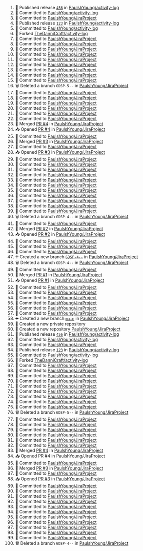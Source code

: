 <!--START_SECTION:activity-->
1. 🚀 Published release [`456`](https://github.com/PaulshYoung/activity-log/releases/tag/456) in [PaulshYoung/activity-log](https://github.com/PaulshYoung/activity-log)
2. 📝 Committed to [PaulshYoung/activity-log](https://github.com/PaulshYoung/activity-log/commit/ba8296a806161cc4de7685970c030ecdc833417b)
3. 📝 Committed to [PaulshYoung/JiraProject](https://github.com/PaulshYoung/JiraProject/commit/6c7bc1f7f856c5bcc1583324a332aa6185f9533f)
4. 🚀 Published release [`123`](https://github.com/PaulshYoung/activity-log/releases/tag/123) in [PaulshYoung/activity-log](https://github.com/PaulshYoung/activity-log)
5. 📝 Committed to [PaulshYoung/activity-log](https://github.com/PaulshYoung/activity-log/commit/ac9ef0d754ed649fd331618bbfde9ebf7f055d90)
6. 🍴 Forked [TheDanniCraft/activity-log](https://github.com/TheDanniCraft/activity-log)
7. 📝 Committed to [PaulshYoung/JiraProject](https://github.com/PaulshYoung/JiraProject/commit/83ac1da029e16ed0ffdd469d6075f5a4f5b9f8b8)
8. 📝 Committed to [PaulshYoung/JiraProject](https://github.com/PaulshYoung/JiraProject/commit/b799620394bc38abcc12b0c158006a85211340ab)
9. 📝 Committed to [PaulshYoung/JiraProject](https://github.com/PaulshYoung/JiraProject/commit/7c618c7d0e50c7f49f58c980c11084219eff45d9)
10. 📝 Committed to [PaulshYoung/JiraProject](https://github.com/PaulshYoung/JiraProject/commit/2910752db2e5214f3fd9a4412a032760b25e936f)
11. 📝 Committed to [PaulshYoung/JiraProject](https://github.com/PaulshYoung/JiraProject/commit/72b9b79eeac0b90c5617e3a7f04f23449af710ab)
12. 📝 Committed to [PaulshYoung/JiraProject](https://github.com/PaulshYoung/JiraProject/commit/904c60bc8a5dd8d98a858fd3979488f747780874)
13. 📝 Committed to [PaulshYoung/JiraProject](https://github.com/PaulshYoung/JiraProject/commit/a300cd75a53e413ffce4f6902a20f0dc54915c15)
14. 📝 Committed to [PaulshYoung/JiraProject](https://github.com/PaulshYoung/JiraProject/commit/6cbaec72755e847b4fba7189f80b827c680fda32)
15. 📝 Committed to [PaulshYoung/JiraProject](https://github.com/PaulshYoung/JiraProject/commit/bbfb7d5e3336b9038056c627ff15fd66a3f29efe)
16. 🗑️ Deleted a branch `GDSP-5--` in [PaulshYoung/JiraProject](https://github.com/PaulshYoung/JiraProject)
17. 📝 Committed to [PaulshYoung/JiraProject](https://github.com/PaulshYoung/JiraProject/commit/edc5254deb386111e1af1f5428253079be37889a)
18. 📝 Committed to [PaulshYoung/JiraProject](https://github.com/PaulshYoung/JiraProject/commit/3f2b69cd372f5873116801653744a2eb27f7de2b)
19. 📝 Committed to [PaulshYoung/JiraProject](https://github.com/PaulshYoung/JiraProject/commit/d6be8f244ba37eddec60b73ed26c8407d57f98db)
20. 📝 Committed to [PaulshYoung/JiraProject](https://github.com/PaulshYoung/JiraProject/commit/484e6562c4e77fd9c23e31d9224a2280e901a8c2)
21. 📝 Committed to [PaulshYoung/JiraProject](https://github.com/PaulshYoung/JiraProject/commit/74975981df8cc90263a0376a574442e42edcb6b7)
22. 📝 Committed to [PaulshYoung/JiraProject](https://github.com/PaulshYoung/JiraProject/commit/608c5aba2c48e85d67b276e9ecc260284ceab6c9)
23. 🔀 Merged [PR #4](https://github.com/PaulshYoung/JiraProject/pull/4) in [PaulshYoung/JiraProject](https://github.com/PaulshYoung/JiraProject)
24. 📥 Opened [PR #4](https://github.com/PaulshYoung/JiraProject/pull/4) in [PaulshYoung/JiraProject](https://github.com/PaulshYoung/JiraProject)
25. 📝 Committed to [PaulshYoung/JiraProject](https://github.com/PaulshYoung/JiraProject/commit/608c5aba2c48e85d67b276e9ecc260284ceab6c9)
26. 🔀 Merged [PR #3](https://github.com/PaulshYoung/JiraProject/pull/3) in [PaulshYoung/JiraProject](https://github.com/PaulshYoung/JiraProject)
27. 📝 Committed to [PaulshYoung/JiraProject](https://github.com/PaulshYoung/JiraProject/commit/776240382b3e386964961cd093db7fd6048bb7e3)
28. 📥 Opened [PR #3](https://github.com/PaulshYoung/JiraProject/pull/3) in [PaulshYoung/JiraProject](https://github.com/PaulshYoung/JiraProject)
29. 📝 Committed to [PaulshYoung/JiraProject](https://github.com/PaulshYoung/JiraProject/commit/776240382b3e386964961cd093db7fd6048bb7e3)
30. 📝 Committed to [PaulshYoung/JiraProject](https://github.com/PaulshYoung/JiraProject/commit/41a5a1f8ecfed23ca3ef4962746654bb798bb368)
31. 📝 Committed to [PaulshYoung/JiraProject](https://github.com/PaulshYoung/JiraProject/commit/09e90d5c5a9149fad8f061a5c20e08cdced3825a)
32. 📝 Committed to [PaulshYoung/JiraProject](https://github.com/PaulshYoung/JiraProject/commit/c5f4cd1ac834b753faaf351cef39fcfbdf5072a3)
33. 📝 Committed to [PaulshYoung/JiraProject](https://github.com/PaulshYoung/JiraProject/commit/c02badd35ae2b4092d4171508342e107a07fb03b)
34. 📝 Committed to [PaulshYoung/JiraProject](https://github.com/PaulshYoung/JiraProject/commit/9d1504a559071921e17c7b7a48c7c62302734d90)
35. 📝 Committed to [PaulshYoung/JiraProject](https://github.com/PaulshYoung/JiraProject/commit/d2041e298de8a42ff36ab81bb41ff4e2f9131a61)
36. 📝 Committed to [PaulshYoung/JiraProject](https://github.com/PaulshYoung/JiraProject/commit/3d8925b9e6d293196e8aac9069167d32d4d860eb)
37. 📝 Committed to [PaulshYoung/JiraProject](https://github.com/PaulshYoung/JiraProject/commit/60f862d47961df7a4eb0b67662bd3f60353405a0)
38. 📝 Committed to [PaulshYoung/JiraProject](https://github.com/PaulshYoung/JiraProject/commit/a1964f6eebc2f8c9f6aab04d3138f124467e2399)
39. 📝 Committed to [PaulshYoung/JiraProject](https://github.com/PaulshYoung/JiraProject/commit/2f9ebc51af74b944ac5468edba8e99dca644ef91)
40. 🗑️ Deleted a branch `GDSP-4--` in [PaulshYoung/JiraProject](https://github.com/PaulshYoung/JiraProject)
41. 📝 Committed to [PaulshYoung/JiraProject](https://github.com/PaulshYoung/JiraProject/commit/c8feaf8a5ab92c7c89c9f9d457e15de7592f550e)
42. 🔀 Merged [PR #2](https://github.com/PaulshYoung/JiraProject/pull/2) in [PaulshYoung/JiraProject](https://github.com/PaulshYoung/JiraProject)
43. 📥 Opened [PR #2](https://github.com/PaulshYoung/JiraProject/pull/2) in [PaulshYoung/JiraProject](https://github.com/PaulshYoung/JiraProject)
44. 📝 Committed to [PaulshYoung/JiraProject](https://github.com/PaulshYoung/JiraProject/commit/cd2721d7ee5c4da080c6754b8e9365238916488c)
45. 📝 Committed to [PaulshYoung/JiraProject](https://github.com/PaulshYoung/JiraProject/commit/c8feaf8a5ab92c7c89c9f9d457e15de7592f550e)
46. 📝 Committed to [PaulshYoung/JiraProject](https://github.com/PaulshYoung/JiraProject/commit/e7b038c31684a35fa29c647749c96d38230eb4c8)
47. ➕ Created a new branch [`GDSP-4--`](https://github.com/PaulshYoung/JiraProject/tree/GDSP-4--) in [PaulshYoung/JiraProject](https://github.com/PaulshYoung/JiraProject)
48. 🗑️ Deleted a branch `GDSP-4--` in [PaulshYoung/JiraProject](https://github.com/PaulshYoung/JiraProject)
49. 📝 Committed to [PaulshYoung/JiraProject](https://github.com/PaulshYoung/JiraProject/commit/d4a5842fd8dd29cc4bd8a2c1a3291aaf1c8bde85)
50. 🔀 Merged [PR #1](https://github.com/PaulshYoung/JiraProject/pull/1) in [PaulshYoung/JiraProject](https://github.com/PaulshYoung/JiraProject)
51. 📥 Opened [PR #1](https://github.com/PaulshYoung/JiraProject/pull/1) in [PaulshYoung/JiraProject](https://github.com/PaulshYoung/JiraProject)
52. 📝 Committed to [PaulshYoung/JiraProject](https://github.com/PaulshYoung/JiraProject/commit/d4a5842fd8dd29cc4bd8a2c1a3291aaf1c8bde85)
53. 📝 Committed to [PaulshYoung/JiraProject](https://github.com/PaulshYoung/JiraProject/commit/e6a73b1087c74215c100132018bf8f780e197f07)
54. 📝 Committed to [PaulshYoung/JiraProject](https://github.com/PaulshYoung/JiraProject/commit/a3e71c5ec520fce24af67b303810bf6f7733b720)
55. 📝 Committed to [PaulshYoung/JiraProject](https://github.com/PaulshYoung/JiraProject/commit/e6cb890fec43ee8a208190e0c60b1f62e10c5d5b)
56. 📝 Committed to [PaulshYoung/JiraProject](https://github.com/PaulshYoung/JiraProject/commit/05e7192826359b731bbebe628036f82ac6eb113d)
57. 📝 Committed to [PaulshYoung/JiraProject](https://github.com/PaulshYoung/JiraProject/commit/376737ad53c480fb96ae521f28b52b581ccd6c3e)
58. ➕ Created a new branch [`main`](https://github.com/PaulshYoung/JiraProject/tree/main) in [PaulshYoung/JiraProject](https://github.com/PaulshYoung/JiraProject)
59. 🎉 Created a new private repository
60. 🎉 Created a new repository [PaulshYoung/JiraProject](https://github.com/PaulshYoung/JiraProject)
61. 🚀 Published release [`456`](https://github.com/PaulshYoung/activity-log/releases/tag/456) in [PaulshYoung/activity-log](https://github.com/PaulshYoung/activity-log)
62. 📝 Committed to [PaulshYoung/activity-log](https://github.com/PaulshYoung/activity-log/commit/ba8296a806161cc4de7685970c030ecdc833417b)
63. 📝 Committed to [PaulshYoung/JiraProject](https://github.com/PaulshYoung/JiraProject/commit/6c7bc1f7f856c5bcc1583324a332aa6185f9533f)
64. 🚀 Published release [`123`](https://github.com/PaulshYoung/activity-log/releases/tag/123) in [PaulshYoung/activity-log](https://github.com/PaulshYoung/activity-log)
65. 📝 Committed to [PaulshYoung/activity-log](https://github.com/PaulshYoung/activity-log/commit/ac9ef0d754ed649fd331618bbfde9ebf7f055d90)
66. 🍴 Forked [TheDanniCraft/activity-log](https://github.com/TheDanniCraft/activity-log)
67. 📝 Committed to [PaulshYoung/JiraProject](https://github.com/PaulshYoung/JiraProject/commit/83ac1da029e16ed0ffdd469d6075f5a4f5b9f8b8)
68. 📝 Committed to [PaulshYoung/JiraProject](https://github.com/PaulshYoung/JiraProject/commit/b799620394bc38abcc12b0c158006a85211340ab)
69. 📝 Committed to [PaulshYoung/JiraProject](https://github.com/PaulshYoung/JiraProject/commit/7c618c7d0e50c7f49f58c980c11084219eff45d9)
70. 📝 Committed to [PaulshYoung/JiraProject](https://github.com/PaulshYoung/JiraProject/commit/2910752db2e5214f3fd9a4412a032760b25e936f)
71. 📝 Committed to [PaulshYoung/JiraProject](https://github.com/PaulshYoung/JiraProject/commit/72b9b79eeac0b90c5617e3a7f04f23449af710ab)
72. 📝 Committed to [PaulshYoung/JiraProject](https://github.com/PaulshYoung/JiraProject/commit/904c60bc8a5dd8d98a858fd3979488f747780874)
73. 📝 Committed to [PaulshYoung/JiraProject](https://github.com/PaulshYoung/JiraProject/commit/a300cd75a53e413ffce4f6902a20f0dc54915c15)
74. 📝 Committed to [PaulshYoung/JiraProject](https://github.com/PaulshYoung/JiraProject/commit/6cbaec72755e847b4fba7189f80b827c680fda32)
75. 📝 Committed to [PaulshYoung/JiraProject](https://github.com/PaulshYoung/JiraProject/commit/bbfb7d5e3336b9038056c627ff15fd66a3f29efe)
76. 🗑️ Deleted a branch `GDSP-5--` in [PaulshYoung/JiraProject](https://github.com/PaulshYoung/JiraProject)
77. 📝 Committed to [PaulshYoung/JiraProject](https://github.com/PaulshYoung/JiraProject/commit/edc5254deb386111e1af1f5428253079be37889a)
78. 📝 Committed to [PaulshYoung/JiraProject](https://github.com/PaulshYoung/JiraProject/commit/3f2b69cd372f5873116801653744a2eb27f7de2b)
79. 📝 Committed to [PaulshYoung/JiraProject](https://github.com/PaulshYoung/JiraProject/commit/d6be8f244ba37eddec60b73ed26c8407d57f98db)
80. 📝 Committed to [PaulshYoung/JiraProject](https://github.com/PaulshYoung/JiraProject/commit/484e6562c4e77fd9c23e31d9224a2280e901a8c2)
81. 📝 Committed to [PaulshYoung/JiraProject](https://github.com/PaulshYoung/JiraProject/commit/74975981df8cc90263a0376a574442e42edcb6b7)
82. 📝 Committed to [PaulshYoung/JiraProject](https://github.com/PaulshYoung/JiraProject/commit/608c5aba2c48e85d67b276e9ecc260284ceab6c9)
83. 🔀 Merged [PR #4](https://github.com/PaulshYoung/JiraProject/pull/4) in [PaulshYoung/JiraProject](https://github.com/PaulshYoung/JiraProject)
84. 📥 Opened [PR #4](https://github.com/PaulshYoung/JiraProject/pull/4) in [PaulshYoung/JiraProject](https://github.com/PaulshYoung/JiraProject)
85. 📝 Committed to [PaulshYoung/JiraProject](https://github.com/PaulshYoung/JiraProject/commit/608c5aba2c48e85d67b276e9ecc260284ceab6c9)
86. 🔀 Merged [PR #3](https://github.com/PaulshYoung/JiraProject/pull/3) in [PaulshYoung/JiraProject](https://github.com/PaulshYoung/JiraProject)
87. 📝 Committed to [PaulshYoung/JiraProject](https://github.com/PaulshYoung/JiraProject/commit/776240382b3e386964961cd093db7fd6048bb7e3)
88. 📥 Opened [PR #3](https://github.com/PaulshYoung/JiraProject/pull/3) in [PaulshYoung/JiraProject](https://github.com/PaulshYoung/JiraProject)
89. 📝 Committed to [PaulshYoung/JiraProject](https://github.com/PaulshYoung/JiraProject/commit/776240382b3e386964961cd093db7fd6048bb7e3)
90. 📝 Committed to [PaulshYoung/JiraProject](https://github.com/PaulshYoung/JiraProject/commit/41a5a1f8ecfed23ca3ef4962746654bb798bb368)
91. 📝 Committed to [PaulshYoung/JiraProject](https://github.com/PaulshYoung/JiraProject/commit/09e90d5c5a9149fad8f061a5c20e08cdced3825a)
92. 📝 Committed to [PaulshYoung/JiraProject](https://github.com/PaulshYoung/JiraProject/commit/c5f4cd1ac834b753faaf351cef39fcfbdf5072a3)
93. 📝 Committed to [PaulshYoung/JiraProject](https://github.com/PaulshYoung/JiraProject/commit/c02badd35ae2b4092d4171508342e107a07fb03b)
94. 📝 Committed to [PaulshYoung/JiraProject](https://github.com/PaulshYoung/JiraProject/commit/9d1504a559071921e17c7b7a48c7c62302734d90)
95. 📝 Committed to [PaulshYoung/JiraProject](https://github.com/PaulshYoung/JiraProject/commit/d2041e298de8a42ff36ab81bb41ff4e2f9131a61)
96. 📝 Committed to [PaulshYoung/JiraProject](https://github.com/PaulshYoung/JiraProject/commit/3d8925b9e6d293196e8aac9069167d32d4d860eb)
97. 📝 Committed to [PaulshYoung/JiraProject](https://github.com/PaulshYoung/JiraProject/commit/60f862d47961df7a4eb0b67662bd3f60353405a0)
98. 📝 Committed to [PaulshYoung/JiraProject](https://github.com/PaulshYoung/JiraProject/commit/a1964f6eebc2f8c9f6aab04d3138f124467e2399)
99. 📝 Committed to [PaulshYoung/JiraProject](https://github.com/PaulshYoung/JiraProject/commit/2f9ebc51af74b944ac5468edba8e99dca644ef91)
100. 🗑️ Deleted a branch `GDSP-4--` in [PaulshYoung/JiraProject](https://github.com/PaulshYoung/JiraProject)
<!--END_SECTION:activity-->
